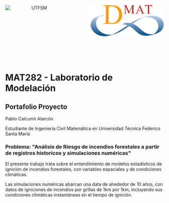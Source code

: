 <header>
<img src="https://upload.wikimedia.org/wikipedia/commons/4/47/Logo_UTFSM.png" width=200 alt="UTFSM" align="left"/>
<img src="./images/dmat.png" alt="DMAT" align="right"/>
</header>
</br></br></br></br></br>

</br>
</br>


# MAT282 - Laboratorio de Modelación

## Portafolio Proyecto

Pablo Calcumil Alarcón

Estudiante de Ingeniería Civil Matemática en Universidad Técnica Federico Santa María

### Problema: "Análisis de Riesgo de incendios forestales a partir de registros historicos y simulaciones numéricas"

El presente trabajo trata sobre el entendimiento de modelos estadísticos de ignición de incendios forestales, con variables espaciales y de condiciones climáticas. 

Las simulaciones numéricas abarcan una data de alrededor de 10 años, con datos de igniciones de incendios por grillas de 1km por 1km, incluyendo sus condiciones climáticas instantáneas en el tiempo de ignición.


